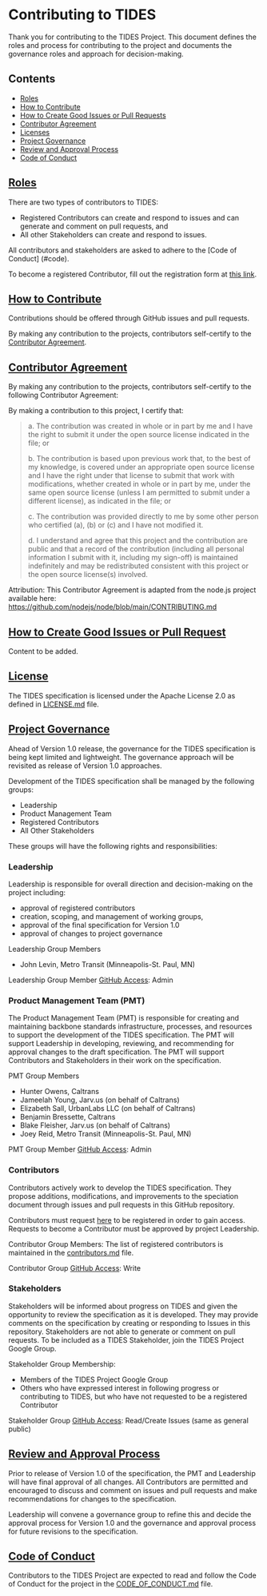 # Contributing to TIDES 
Thank you for contributing to the TIDES Project.  This document defines the roles and process for contributing to the project and documents the governance roles and approach for decision-making.

## Contents
* [Roles](#roles)
* [How to Contribute](#howto)
* [How to Create Good Issues or Pull Requests](#good-pulls)
* [Contributor Agreement](#contrib-agreement)
* [Licenses](#licenses)
* [Project Governance](#governance)
* [Review and Approval Process](#approvals)
* [Code of Conduct](#code-of-conduct)

## [Roles](roles)
There are two types of contributors to TIDES: 
 
* Registered Contributors can create and respond to issues and can generate and comment on pull requests, and
* All other Stakeholders can create and respond to issues.
 
All contributors and stakeholders are asked to adhere to the [Code of Conduct] (#code).

To become a registered Contributor, fill out the registration form at [this link][contributor-registration].

## [How to Contribute](howto)
Contributions should be offered through GitHub issues and pull requests. 
 
By making any contribution to the projects, contributors self-certify to the [Contributor Agreement](#contrib-agreement).
 
## [Contributor Agreement](contrib-agreement)
 
By making any contribution to the projects, contributors self-certify to the following Contributor Agreement:
 
By making a contribution to this project, I certify that:
>  
> a. The contribution was created in whole or in part by me and I have the right to submit it under the open source license indicated in the file; or
>  
> b. The contribution is based upon previous work that, to the best of my knowledge, is covered under an appropriate open source license and I have the right under that license to submit that work with modifications, whether created in whole or in part by me, under the same open source license (unless I am permitted to submit under a different license), as indicated in the file; or
>  
> c. The contribution was provided directly to me by some other person who certified (a), (b) or (c) and I have not modified it.
>  
> d. I understand and agree that this project and the contribution are public and that a record of the contribution (including all personal information I submit with it, including my sign-off) is maintained indefinitely and may be redistributed consistent with this project or the open source license(s) involved.
>  
Attribution: This Contributor Agreement is adapted from the node.js project available here: https://github.com/nodejs/node/blob/main/CONTRIBUTING.md 

## [How to Create Good Issues or Pull Request](howto)
 
Content to be added. 

## [License](license)

The TIDES specification is licensed under the Apache License 2.0 as defined in [LICENSE.md][license-file] file.

## [Project Governance](governance)
 
Ahead of Version 1.0 release, the governance for the TIDES specification is being kept limited and lightweight. The governance approach will be revisited as release of Version 1.0 approaches.

Development of the TIDES specification shall be managed by the following groups:
* Leadership
* Product Management Team
* Registered Contributors
* All Other Stakeholders

These groups will have the following rights and responsibilities:

### Leadership 

Leadership is responsible for overall direction and decision-making on the project including:
* approval of registered contributors
* creation, scoping, and management of working groups, 
* approval of the final specification for Version 1.0
* approval of changes to project governance

Leadership Group Members
* John Levin, Metro Transit (Minneapolis-St. Paul, MN)

Leadership Group Member [GitHub Access](https://docs.github.com/en/organizations/managing-access-to-your-organizations-repositories/repository-roles-for-an-organization): Admin
 
### Product Management Team (PMT)

The Product Management Team (PMT) is responsible for creating and maintaining backbone standards infrastructure, processes, and resources to support the development of the TIDES specification.  The PMT will support Leadership in developing, reviewing, and recommending for approval changes to the draft specification.  The PMT will support Contributors and Stakeholders in their work on the specification.  

PMT Group Members
* Hunter Owens, Caltrans
* Jameelah Young, Jarv.us (on behalf of Caltrans)
* Elizabeth Sall, UrbanLabs LLC (on behalf of Caltrans)
* Benjamin Bressette, Caltrans
* Blake Fleisher, Jarv.us (on behalf of Caltrans)
* Joey Reid, Metro Transit (Minneapolis-St. Paul, MN)

PMT Group Member [GitHub Access](https://docs.github.com/en/organizations/managing-access-to-your-organizations-repositories/repository-roles-for-an-organization): Admin
 
### Contributors

Contributors actively work to develop the TIDES specification. They propose additions, modifications, and improvements to the speciation document through issues and pull requests in this GitHub repository.

Contributors must request [here][contributor-registration] to be registered in order to gain access.  Requests to become a Contributor must be approved by project Leadership.
 
Contributor Group Members: 
The list of registered contributors is maintained in the [contributors.md][contributors-file] file.

Contributor Group [GitHub Access](https://docs.github.com/en/organizations/managing-access-to-your-organizations-repositories/repository-roles-for-an-organization): Write
 
### Stakeholders
 
Stakeholders will be informed about progress on TIDES and given the opportunity to review the specification as it is developed.  They may provide comments on the specification by creating or responding to Issues in this repository.  Stakeholders are not able to generate or comment on pull requests.  To be included as a TIDES Stakeholder, join the TIDES Project Google Group.
 
Stakeholder Group Membership:
* Members of the TIDES Project Google Group 
* Others who have expressed interest in following progress or contributing to TIDES, but who have not requested to be a registered Contributor
 
Stakeholder Group [GitHub Access](https://docs.github.com/en/organizations/managing-access-to-your-organizations-repositories/repository-roles-for-an-organization): Read/Create Issues (same as general public)
 
## [Review and Approval Process](review)
 
Prior to release of Version 1.0 of the specification, the PMT and Leadership will have final approval of all changes.   All Contributors are permitted and encouraged to discuss and comment on issues and pull requests and make recommendations for changes to the specification.

Leadership will convene a governance group to refine this and decide the approval process for Version 1.0 and the governance and approval process for future revisions to the specification.
 
## [Code of Conduct](code-of-conduct)
 
Contributors to the TIDES Project are expected to read and follow the Code of Conduct for the project in the [CODE_OF_CONDUCT.md][code-of-conduct-file] file.

[contributor-registration]: https://forms.office.com/Pages/ResponsePage.aspx?id=i_a_3SpIc0WB4P74FWpP0Hpd6kyRp1VEg8rnx5-CwORUMFFGTzBYRktEMkJRWVg4Qlg3SkM0VEJKVi4u
[license-file]: https://www.google.com
[contributors-file]: https://www.google.com
[code-of-conduct-file]: https://www.google.com
